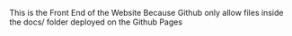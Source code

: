 This is the Front End of the Website
Because Github only allow files inside the docs/ folder deployed on the Github Pages
